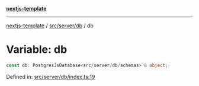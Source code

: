 [**nextjs-template**](../../../../README.md)

---

[nextjs-template](../../../../README.md) / [src/server/db](../README.md) / db

# Variable: db

```ts
const db: PostgresJsDatabase<src/server/db/schemas> & object;
```

Defined in: [src/server/db/index.ts:19](https://github.com/Its-Satyajit/nextjs-template/blob/main/src/server/db/index.ts#L19)
